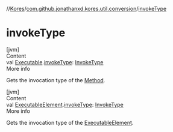 //[Kores](../index.md)/[com.github.jonathanxd.kores.util.conversion](index.md)/[invokeType](invoke-type.md)



# invokeType  
[jvm]  
Content  
val [Executable](https://docs.oracle.com/javase/8/docs/api/java/lang/reflect/Executable.html).[invokeType](invoke-type.md): [InvokeType](../com.github.jonathanxd.kores.base/-invoke-type/index.md)  
More info  


Gets the invocation type of the [Method](https://docs.oracle.com/javase/8/docs/api/java/lang/reflect/Method.html).

  


[jvm]  
Content  
val [ExecutableElement](https://docs.oracle.com/javase/8/docs/api/javax/lang/model/element/ExecutableElement.html).[invokeType](invoke-type.md): [InvokeType](../com.github.jonathanxd.kores.base/-invoke-type/index.md)  
More info  


Gets the invocation type of the [ExecutableElement](https://docs.oracle.com/javase/8/docs/api/javax/lang/model/element/ExecutableElement.html).

  



